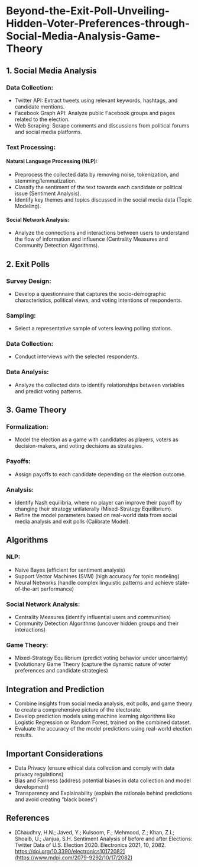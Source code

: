 # Beyond-the-Exit-Poll-Unveiling-Hidden-Voter-Preferences-through-Social-Media-Analysis-Game-Theory



## 1. Social Media Analysis

### Data Collection:

- Twitter API: Extract tweets using relevant keywords, hashtags, and candidate mentions.
- Facebook Graph API: Analyze public Facebook groups and pages related to the election.
- Web Scraping: Scrape comments and discussions from political forums and social media platforms.

### Text Processing:

#### Natural Language Processing (NLP):

- Preprocess the collected data by removing noise, tokenization, and stemming/lemmatization.
- Classify the sentiment of the text towards each candidate or political issue (Sentiment Analysis).
- Identify key themes and topics discussed in the social media data (Topic Modeling).

#### Social Network Analysis:

- Analyze the connections and interactions between users to understand the flow of information and influence (Centrality Measures and Community Detection Algorithms).

## 2. Exit Polls

### Survey Design:

- Develop a questionnaire that captures the socio-demographic characteristics, political views, and voting intentions of respondents.

### Sampling:

- Select a representative sample of voters leaving polling stations.

### Data Collection:

- Conduct interviews with the selected respondents.

### Data Analysis:

- Analyze the collected data to identify relationships between variables and predict voting patterns.

## 3. Game Theory

### Formalization:

- Model the election as a game with candidates as players, voters as decision-makers, and voting decisions as strategies.

### Payoffs:

- Assign payoffs to each candidate depending on the election outcome.

### Analysis:

- Identify Nash equilibria, where no player can improve their payoff by changing their strategy unilaterally (Mixed-Strategy Equilibrium).
- Refine the model parameters based on real-world data from social media analysis and exit polls (Calibrate Model).

## Algorithms

### NLP:

- Naive Bayes (efficient for sentiment analysis)
- Support Vector Machines (SVM) (high accuracy for topic modeling)
- Neural Networks (handle complex linguistic patterns and achieve state-of-the-art performance)

### Social Network Analysis:

- Centrality Measures (identify influential users and communities)
- Community Detection Algorithms (uncover hidden groups and their interactions)

### Game Theory:

- Mixed-Strategy Equilibrium (predict voting behavior under uncertainty)
- Evolutionary Game Theory (capture the dynamic nature of voter preferences and candidate strategies)

## Integration and Prediction

- Combine insights from social media analysis, exit polls, and game theory to create a comprehensive picture of the electorate.
- Develop prediction models using machine learning algorithms like Logistic Regression or Random Forest, trained on the combined dataset.
- Evaluate the accuracy of the model predictions using real-world election results.

## Important Considerations

- Data Privacy (ensure ethical data collection and comply with data privacy regulations)
- Bias and Fairness (address potential biases in data collection and model development)
- Transparency and Explainability (explain the rationale behind predictions and avoid creating “black boxes”)

## References
- [Chaudhry, H.N.; Javed, Y.; Kulsoom, F.; Mehmood, Z.; Khan, Z.I.; Shoaib, U.; Janjua, S.H. Sentiment Analysis of before and after Elections: Twitter Data of U.S. Election 2020. Electronics 2021, 10, 2082. https://doi.org/10.3390/electronics10172082](https://www.mdpi.com/2079-9292/10/17/2082)

